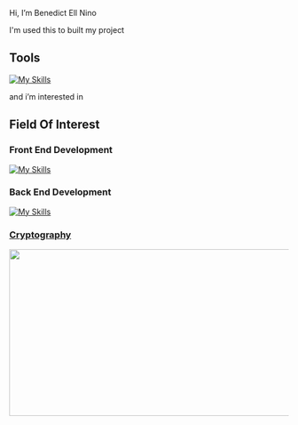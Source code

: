 Hi, I’m Benedict Ell Nino

I'm used this to built my project

## Tools
[![My Skills](https://skillicons.dev/icons?i=figma,visualstudio,git,github,postman,docker,vscode)](https://skillicons.dev)

and i’m interested in 

## Field Of Interest 

### Front End Development
[![My Skills](https://skillicons.dev/icons?i=ts,js,html,css,react,bootstrap,tailwind,vite)](https://skillicons.dev)

### Back End Development
[![My Skills](https://skillicons.dev/icons?i=cs,dotnet,nodejs,express,mongodb)](https://skillicons.dev)

### [Cryptography](https://scholar.google.com/citations?user=oyjIYmEAAAAJ&hl=id&oi=ao) 

<a href="https://github.com/devxb/gitanimals">
<img
  src="https://render.gitanimals.org/farms/ninoslat1"
  width="600"
  height="300"
/>
</a>
